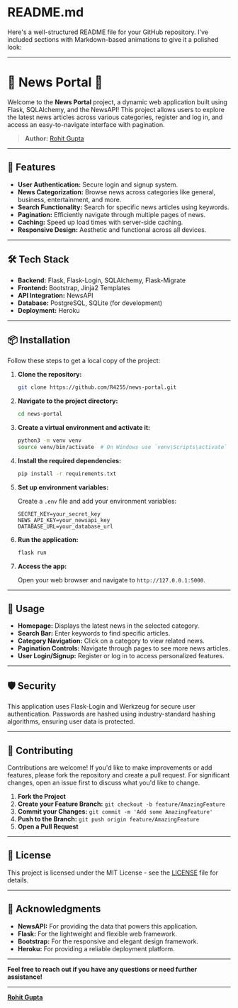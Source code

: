 # README.md
Here's a well-structured README file for your GitHub repository. I've included sections with Markdown-based animations to give it a polished look:

---

# 📰 News Portal 📰

Welcome to the **News Portal** project, a dynamic web application built using Flask, SQLAlchemy, and the NewsAPI! This project allows users to explore the latest news articles across various categories, register and log in, and access an easy-to-navigate interface with pagination. 

> **Author:** [Rohit Gupta](https://github.com/R4255)

---

## 🚀 Features

- **User Authentication:** Secure login and signup system.
- **News Categorization:** Browse news across categories like general, business, entertainment, and more.
- **Search Functionality:** Search for specific news articles using keywords.
- **Pagination:** Efficiently navigate through multiple pages of news.
- **Caching:** Speed up load times with server-side caching.
- **Responsive Design:** Aesthetic and functional across all devices.

---

## 🛠️ Tech Stack

- **Backend:** Flask, Flask-Login, SQLAlchemy, Flask-Migrate
- **Frontend:** Bootstrap, Jinja2 Templates
- **API Integration:** NewsAPI
- **Database:** PostgreSQL, SQLite (for development)
- **Deployment:**  Heroku 

---

## 📦 Installation

Follow these steps to get a local copy of the project:

1. **Clone the repository:**

    ```bash
    git clone https://github.com/R4255/news-portal.git
    ```

2. **Navigate to the project directory:**

    ```bash
    cd news-portal
    ```

3. **Create a virtual environment and activate it:**

    ```bash
    python3 -m venv venv
    source venv/bin/activate  # On Windows use `venv\Scripts\activate`
    ```

4. **Install the required dependencies:**

    ```bash
    pip install -r requirements.txt
    ```

5. **Set up environment variables:**

    Create a `.env` file and add your environment variables:

    ```plaintext
    SECRET_KEY=your_secret_key
    NEWS_API_KEY=your_newsapi_key
    DATABASE_URL=your_database_url
    ```

6. **Run the application:**

    ```bash
    flask run
    ```

7. **Access the app:**

    Open your web browser and navigate to `http://127.0.0.1:5000`.

---


## 🧰 Usage

- **Homepage:** Displays the latest news in the selected category.
- **Search Bar:** Enter keywords to find specific articles.
- **Category Navigation:** Click on a category to view related news.
- **Pagination Controls:** Navigate through pages to see more news articles.
- **User Login/Signup:** Register or log in to access personalized features.

---

## 🛡️ Security

This application uses Flask-Login and Werkzeug for secure user authentication. Passwords are hashed using industry-standard hashing algorithms, ensuring user data is protected.

---

## 📝 Contributing

Contributions are welcome! If you'd like to make improvements or add features, please fork the repository and create a pull request. For significant changes, open an issue first to discuss what you'd like to change.

1. **Fork the Project**
2. **Create your Feature Branch:** `git checkout -b feature/AmazingFeature`
3. **Commit your Changes:** `git commit -m 'Add some AmazingFeature'`
4. **Push to the Branch:** `git push origin feature/AmazingFeature`
5. **Open a Pull Request**

---

## 📄 License

This project is licensed under the MIT License - see the [LICENSE](LICENSE) file for details.

---

## 🎉 Acknowledgments

- **NewsAPI:** For providing the data that powers this application.
- **Flask:** For the lightweight and flexible web framework.
- **Bootstrap:** For the responsive and elegant design framework.
- **Heroku:** For providing a reliable deployment platform.

---

**Feel free to reach out if you have any questions or need further assistance!**

---

**[Rohit Gupta](https://github.com/R4255)**

